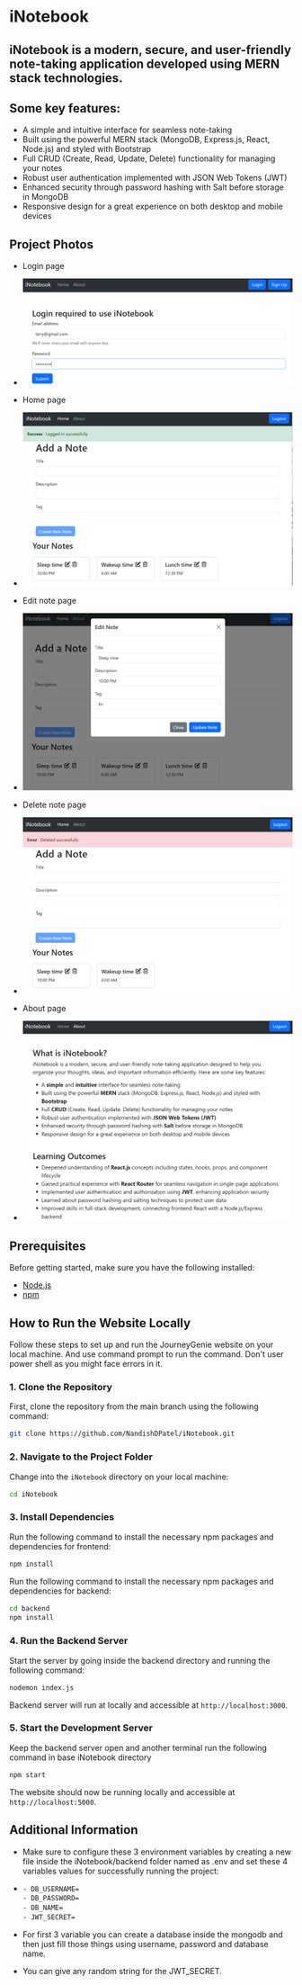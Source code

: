 # iNotebook
## iNotebook is a modern, secure, and user-friendly note-taking application developed using MERN stack technologies.

## Some key features:

- A simple and intuitive interface for seamless note-taking
- Built using the powerful MERN stack (MongoDB, Express.js, React, Node.js) and styled with Bootstrap
- Full CRUD (Create, Read, Update, Delete) functionality for managing your notes
- Robust user authentication implemented with JSON Web Tokens (JWT)
- Enhanced security through password hashing with Salt before storage in MongoDB
- Responsive design for a great experience on both desktop and mobile devices


## Project Photos
- Login page
- ![Login Page](public/images/login-page.png)

- Home page
- ![Home Page](public/images/home-page.png)

- Edit note page
- ![Edit Note Page](public/images/edit-note.png)

- Delete note page
- ![Delete note](public/images/delete-note.png)

- About page
- ![About page](public/images/about-page.png)

## Prerequisites

Before getting started, make sure you have the following installed:

- [Node.js](https://nodejs.org/) 
- [npm](https://www.npmjs.com/) 

## How to Run the Website Locally

Follow these steps to set up and run the JourneyGenie website on your local machine. And use command prompt to run the command. Don't user power shell as you might face errors in it.

### 1. Clone the Repository

First, clone the repository from the main branch using the following command:

```bash
git clone https://github.com/NandishDPatel/iNotebook.git
```

### 2. Navigate to the Project Folder

Change into the `iNotebook` directory on your local machine:

```bash
cd iNotebook
```

### 3. Install Dependencies

Run the following command to install the necessary npm packages and dependencies for frontend:

```bash
npm install
```

Run the following command to install the necessary npm packages and dependencies for backend:
```bash
cd backend
npm install
```

### 4. Run the Backend Server

Start the server by going inside the backend directory and running the following command:

```bash
nodemon index.js
```

Backend server will run at locally and accessible at `http://localhost:3000`.

### 5. Start the Development Server

Keep the backend server open and another terminal run the following command in base iNotebook directory 

```bash
npm start
```

The website should now be running locally and accessible at `http://localhost:5000`.

## Additional Information

- Make sure to configure these 3 environment variables by creating a new file inside the iNotebook/backend folder named as .env and set these 4 variables values for successfully running the project:
- 
  ```bash
  - DB_USERNAME=
  - DB_PASSWORD=
  - DB_NAME=
  - JWT_SECRET=
  ```
  
- For first 3 variable you can create a database inside the mongodb and then just fill those things using username, password and database name.
- You can give any random string for the JWT_SECRET. 
